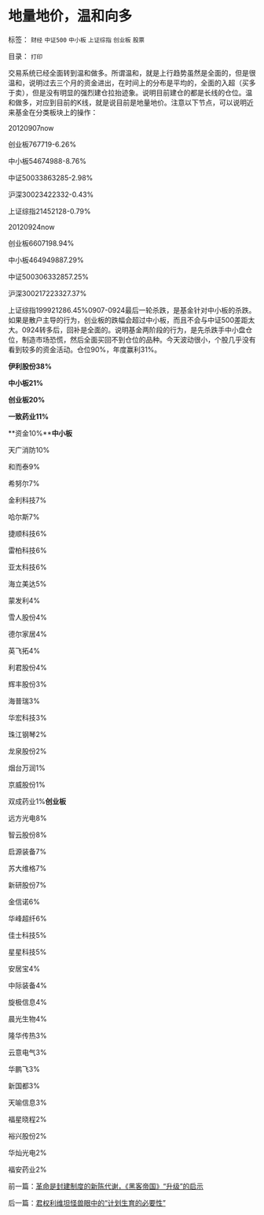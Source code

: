# 地量地价，温和向多

标签： `财经` `中证500` `中小板` `上证综指` `创业板` `股票` 

目录： `打印`

交易系统已经全面转到温和做多。所谓温和，就是上行趋势虽然是全面的，但是很温和，说明过去三个月的资金进出，在时间上的分布是平均的，全面的入超（买多于卖），但是没有明显的强烈建仓拉抬迹象。说明目前建仓的都是长线的仓位。温和做多，对应到目前的K线，就是说目前是地量地价。注意以下节点，可以说明近来基金在分类板块上的操作：

20120907now

创业板767719-6.26%

中小板54674988-8.76%

中证50033863285-2.98%

沪深30023422332-0.43%

上证综指21452128-0.79%

20120924now

创业板6607198.94%

中小板464949887.29%

中证500306332857.25%

沪深300217223327.37%

上证综指199921286.45%0907-0924最后一轮杀跌，是基金针对中小板的杀跌。如果是散户主导的行为，创业板的跌幅会超过中小板，而且不会与中证500差距太大。0924转多后，回补是全面的。说明基金两阶段的行为，是先杀跌手中小盘仓位，制造市场恐慌，然后全面买回不到仓位的品种。今天波动很小，个股几乎没有看到较多的资金活动。仓位90%，年度赢利31%。

**伊利股份38%**

**中小板21%**

**创业板20%**

**一致药业11%**

**资金10%****中小板**

天广消防10%

和而泰9%

希努尔7%

金利科技7%

哈尔斯7%

捷顺科技6%

雷柏科技6%

亚太科技6%

海立美达5%

蒙发利4%

雪人股份4%

德尔家居4%

英飞拓4%

利君股份4%

辉丰股份3%

海普瑞3%

华宏科技3%

珠江钢琴2%

龙泉股份2%

烟台万润1%

京威股份1%

双成药业1%**创业板**

远方光电8%

智云股份8%

启源装备7%

苏大维格7%

新研股份7%

金信诺6%

华峰超纤6%

佳士科技5%

星星科技5%

安居宝4%

中际装备4%

旋极信息4%

晨光生物4%

隆华传热3%

云意电气3%

华鹏飞3%

新国都3%

天喻信息3%

福星晓程2%

裕兴股份2%

华灿光电2%

福安药业2%

前一篇：[革命是封建制度的新陈代谢，《黑客帝国》“升级”的启示](../../../2012/10/19/革命是封建制度的新陈代谢，《黑客帝国》“升级”的启示.md)

后一篇：[君权利维坦怪兽眼中的“计划生育的必要性”](../../../2012/10/20/君权利维坦怪兽眼中的“计划生育的必要性”.md)